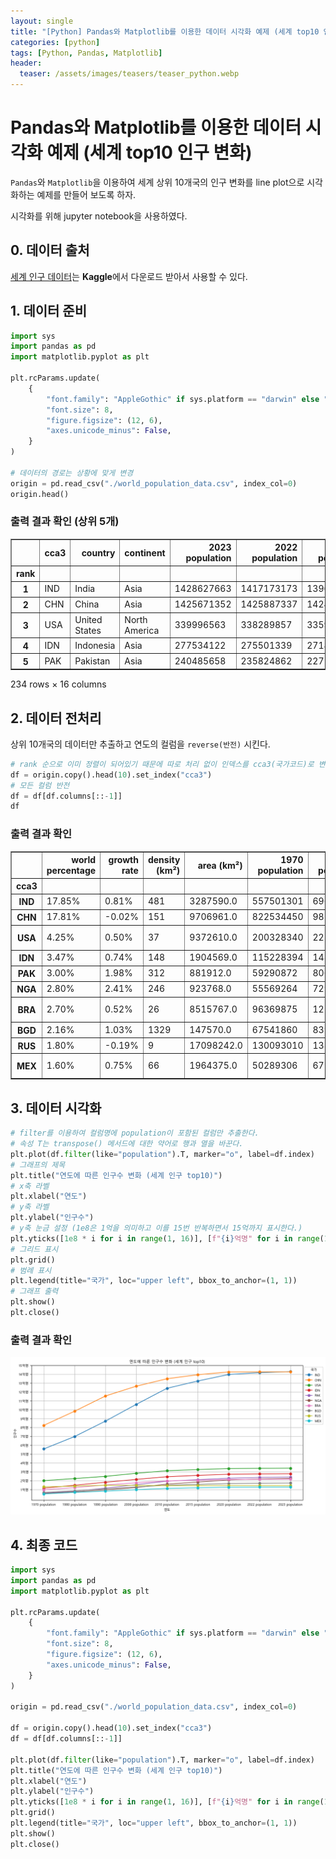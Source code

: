 ```yaml
---
layout: single
title: "[Python] Pandas와 Matplotlib를 이용한 데이터 시각화 예제 (세계 top10 인구 변화)"
categories: [python]
tags: [Python, Pandas, Matplotlib]
header:
  teaser: /assets/images/teasers/teaser_python.webp
---
```


# Pandas와 Matplotlib를 이용한 데이터 시각화 예제 (세계 top10 인구 변화)

`Pandas`와 `Matplotlib`을 이용하여 세계 상위 10개국의 인구 변화를 line plot으로 시각화하는 예제를 만들어 보도록 하자.

시각화를 위해 jupyter notebook을 사용하였다.

## 0. 데이터 출처

[세계 인구 데이터](https://www.kaggle.com/datasets/sazidthe1/world-population-data)는 **Kaggle**에서 다운로드 받아서 사용할 수 있다.

## 1. 데이터 준비

```python
import sys
import pandas as pd
import matplotlib.pyplot as plt

plt.rcParams.update(
    {
        "font.family": "AppleGothic" if sys.platform == "darwin" else "Malgun Gothic",
        "font.size": 8,
        "figure.figsize": (12, 6),
        "axes.unicode_minus": False,
    }
)

# 데이터의 경로는 상황에 맞게 변경
origin = pd.read_csv("./world_population_data.csv", index_col=0)
origin.head()
```

### 출력 결과 확인 (상위 5개)

<div>
<style scoped>
    .dataframe tbody tr th:only-of-type {
        vertical-align: middle;
    }

    .dataframe tbody tr th {
        vertical-align: top;
    }

    .dataframe thead th {
        text-align: right;
    }

</style>
<table border="1" class="dataframe">
  <thead>
    <tr style="text-align: right;">
      <th></th>
      <th>cca3</th>
      <th>country</th>
      <th>continent</th>
      <th>2023 population</th>
      <th>2022 population</th>
      <th>2020 population</th>
      <th>2015 population</th>
      <th>2010 population</th>
      <th>2000 population</th>
      <th>1990 population</th>
      <th>1980 population</th>
      <th>1970 population</th>
      <th>area (km²)</th>
      <th>density (km²)</th>
      <th>growth rate</th>
      <th>world percentage</th>
    </tr>
    <tr>
      <th>rank</th>
      <th></th>
      <th></th>
      <th></th>
      <th></th>
      <th></th>
      <th></th>
      <th></th>
      <th></th>
      <th></th>
      <th></th>
      <th></th>
      <th></th>
      <th></th>
      <th></th>
      <th></th>
      <th></th>
    </tr>
  </thead>
  <tbody>
    <tr>
      <th>1</th>
      <td>IND</td>
      <td>India</td>
      <td>Asia</td>
      <td>1428627663</td>
      <td>1417173173</td>
      <td>1396387127</td>
      <td>1322866505</td>
      <td>1240613620</td>
      <td>1059633675</td>
      <td>870452165</td>
      <td>696828385</td>
      <td>557501301</td>
      <td>3287590.00</td>
      <td>481</td>
      <td>0.81%</td>
      <td>17.85%</td>
    </tr>
    <tr>
      <th>2</th>
      <td>CHN</td>
      <td>China</td>
      <td>Asia</td>
      <td>1425671352</td>
      <td>1425887337</td>
      <td>1424929781</td>
      <td>1393715448</td>
      <td>1348191368</td>
      <td>1264099069</td>
      <td>1153704252</td>
      <td>982372466</td>
      <td>822534450</td>
      <td>9706961.00</td>
      <td>151</td>
      <td>-0.02%</td>
      <td>17.81%</td>
    </tr>
    <tr>
      <th>3</th>
      <td>USA</td>
      <td>United States</td>
      <td>North America</td>
      <td>339996563</td>
      <td>338289857</td>
      <td>335942003</td>
      <td>324607776</td>
      <td>311182845</td>
      <td>282398554</td>
      <td>248083732</td>
      <td>223140018</td>
      <td>200328340</td>
      <td>9372610.00</td>
      <td>37</td>
      <td>0.50%</td>
      <td>4.25%</td>
    </tr>
    <tr>
      <th>4</th>
      <td>IDN</td>
      <td>Indonesia</td>
      <td>Asia</td>
      <td>277534122</td>
      <td>275501339</td>
      <td>271857970</td>
      <td>259091970</td>
      <td>244016173</td>
      <td>214072421</td>
      <td>182159874</td>
      <td>148177096</td>
      <td>115228394</td>
      <td>1904569.00</td>
      <td>148</td>
      <td>0.74%</td>
      <td>3.47%</td>
    </tr>
    <tr>
      <th>5</th>
      <td>PAK</td>
      <td>Pakistan</td>
      <td>Asia</td>
      <td>240485658</td>
      <td>235824862</td>
      <td>227196741</td>
      <td>210969298</td>
      <td>194454498</td>
      <td>154369924</td>
      <td>115414069</td>
      <td>80624057</td>
      <td>59290872</td>
      <td>881912.00</td>
      <td>312</td>
      <td>1.98%</td>
      <td>3.00%</td>
    </tr>
  </tbody>
</table>
<p>234 rows × 16 columns</p>
</div>

## 2. 데이터 전처리

상위 10개국의 데이터만 추출하고 연도의 컬럼을 `reverse(반전)` 시킨다.

```python
# rank 순으로 이미 정렬이 되어있기 때문에 따로 처리 없이 인덱스를 cca3(국가코드)로 변경
df = origin.copy().head(10).set_index("cca3")
# 모든 컬럼 반전
df = df[df.columns[::-1]]
df
```

### 출력 결과 확인

<div>
<style scoped>
    .dataframe tbody tr th:only-of-type {
        vertical-align: middle;
    }

    .dataframe tbody tr th {
        vertical-align: top;
    }

    .dataframe thead th {
        text-align: right;
    }

</style>
<table border="1" class="dataframe">
  <thead>
    <tr style="text-align: right;">
      <th></th>
      <th>world percentage</th>
      <th>growth rate</th>
      <th>density (km²)</th>
      <th>area (km²)</th>
      <th>1970 population</th>
      <th>1980 population</th>
      <th>1990 population</th>
      <th>2000 population</th>
      <th>2010 population</th>
      <th>2015 population</th>
      <th>2020 population</th>
      <th>2022 population</th>
      <th>2023 population</th>
      <th>continent</th>
      <th>country</th>
    </tr>
    <tr>
      <th>cca3</th>
      <th></th>
      <th></th>
      <th></th>
      <th></th>
      <th></th>
      <th></th>
      <th></th>
      <th></th>
      <th></th>
      <th></th>
      <th></th>
      <th></th>
      <th></th>
      <th></th>
      <th></th>
    </tr>
  </thead>
  <tbody>
    <tr>
      <th>IND</th>
      <td>17.85%</td>
      <td>0.81%</td>
      <td>481</td>
      <td>3287590.0</td>
      <td>557501301</td>
      <td>696828385</td>
      <td>870452165</td>
      <td>1059633675</td>
      <td>1240613620</td>
      <td>1322866505</td>
      <td>1396387127</td>
      <td>1417173173</td>
      <td>1428627663</td>
      <td>Asia</td>
      <td>India</td>
    </tr>
    <tr>
      <th>CHN</th>
      <td>17.81%</td>
      <td>-0.02%</td>
      <td>151</td>
      <td>9706961.0</td>
      <td>822534450</td>
      <td>982372466</td>
      <td>1153704252</td>
      <td>1264099069</td>
      <td>1348191368</td>
      <td>1393715448</td>
      <td>1424929781</td>
      <td>1425887337</td>
      <td>1425671352</td>
      <td>Asia</td>
      <td>China</td>
    </tr>
    <tr>
      <th>USA</th>
      <td>4.25%</td>
      <td>0.50%</td>
      <td>37</td>
      <td>9372610.0</td>
      <td>200328340</td>
      <td>223140018</td>
      <td>248083732</td>
      <td>282398554</td>
      <td>311182845</td>
      <td>324607776</td>
      <td>335942003</td>
      <td>338289857</td>
      <td>339996563</td>
      <td>North America</td>
      <td>United States</td>
    </tr>
    <tr>
      <th>IDN</th>
      <td>3.47%</td>
      <td>0.74%</td>
      <td>148</td>
      <td>1904569.0</td>
      <td>115228394</td>
      <td>148177096</td>
      <td>182159874</td>
      <td>214072421</td>
      <td>244016173</td>
      <td>259091970</td>
      <td>271857970</td>
      <td>275501339</td>
      <td>277534122</td>
      <td>Asia</td>
      <td>Indonesia</td>
    </tr>
    <tr>
      <th>PAK</th>
      <td>3.00%</td>
      <td>1.98%</td>
      <td>312</td>
      <td>881912.0</td>
      <td>59290872</td>
      <td>80624057</td>
      <td>115414069</td>
      <td>154369924</td>
      <td>194454498</td>
      <td>210969298</td>
      <td>227196741</td>
      <td>235824862</td>
      <td>240485658</td>
      <td>Asia</td>
      <td>Pakistan</td>
    </tr>
    <tr>
      <th>NGA</th>
      <td>2.80%</td>
      <td>2.41%</td>
      <td>246</td>
      <td>923768.0</td>
      <td>55569264</td>
      <td>72951439</td>
      <td>95214257</td>
      <td>122851984</td>
      <td>160952853</td>
      <td>183995785</td>
      <td>208327405</td>
      <td>218541212</td>
      <td>223804632</td>
      <td>Africa</td>
      <td>Nigeria</td>
    </tr>
    <tr>
      <th>BRA</th>
      <td>2.70%</td>
      <td>0.52%</td>
      <td>26</td>
      <td>8515767.0</td>
      <td>96369875</td>
      <td>122288383</td>
      <td>150706446</td>
      <td>175873720</td>
      <td>196353492</td>
      <td>205188205</td>
      <td>213196304</td>
      <td>215313498</td>
      <td>216422446</td>
      <td>South America</td>
      <td>Brazil</td>
    </tr>
    <tr>
      <th>BGD</th>
      <td>2.16%</td>
      <td>1.03%</td>
      <td>1329</td>
      <td>147570.0</td>
      <td>67541860</td>
      <td>83929765</td>
      <td>107147651</td>
      <td>129193327</td>
      <td>148391139</td>
      <td>157830000</td>
      <td>167420951</td>
      <td>171186372</td>
      <td>172954319</td>
      <td>Asia</td>
      <td>Bangladesh</td>
    </tr>
    <tr>
      <th>RUS</th>
      <td>1.80%</td>
      <td>-0.19%</td>
      <td>9</td>
      <td>17098242.0</td>
      <td>130093010</td>
      <td>138257420</td>
      <td>148005704</td>
      <td>146844839</td>
      <td>143242599</td>
      <td>144668389</td>
      <td>145617329</td>
      <td>144713314</td>
      <td>144444359</td>
      <td>Europe</td>
      <td>Russia</td>
    </tr>
    <tr>
      <th>MEX</th>
      <td>1.60%</td>
      <td>0.75%</td>
      <td>66</td>
      <td>1964375.0</td>
      <td>50289306</td>
      <td>67705186</td>
      <td>81720428</td>
      <td>97873442</td>
      <td>112532401</td>
      <td>120149897</td>
      <td>125998302</td>
      <td>127504125</td>
      <td>128455567</td>
      <td>North America</td>
      <td>Mexico</td>
    </tr>
  </tbody>
</table>
</div>

## 3. 데이터 시각화

```python
# filter를 이용하여 컬럼명에 population이 포함된 컬럼만 추출한다.
# 속성 T는 transpose() 메서드에 대한 약어로 행과 열을 바꾼다.
plt.plot(df.filter(like="population").T, marker="o", label=df.index)
# 그래프의 제목
plt.title("연도에 따른 인구수 변화 (세계 인구 top10)")
# x축 라벨
plt.xlabel("연도")
# y축 라벨
plt.ylabel("인구수")
# y축 눈금 설정 (1e8은 1억을 의미하고 이를 15번 반복하면서 15억까지 표시한다.)
plt.yticks([1e8 * i for i in range(1, 16)], [f"{i}억명" for i in range(1, 16)])
# 그리드 표시
plt.grid()
# 범례 표시
plt.legend(title="국가", loc="upper left", bbox_to_anchor=(1, 1))
# 그래프 출력
plt.show()
plt.close()
```

### 출력 결과 확인

![Alt text](/assets/images/2024-01-07/02.png)

## 4. 최종 코드

```python
import sys
import pandas as pd
import matplotlib.pyplot as plt

plt.rcParams.update(
    {
        "font.family": "AppleGothic" if sys.platform == "darwin" else "Malgun Gothic",
        "font.size": 8,
        "figure.figsize": (12, 6),
        "axes.unicode_minus": False,
    }
)

origin = pd.read_csv("./world_population_data.csv", index_col=0)

df = origin.copy().head(10).set_index("cca3")
df = df[df.columns[::-1]]

plt.plot(df.filter(like="population").T, marker="o", label=df.index)
plt.title("연도에 따른 인구수 변화 (세계 인구 top10)")
plt.xlabel("연도")
plt.ylabel("인구수")
plt.yticks([1e8 * i for i in range(1, 16)], [f"{i}억명" for i in range(1, 16)])
plt.grid()
plt.legend(title="국가", loc="upper left", bbox_to_anchor=(1, 1))
plt.show()
plt.close()
```
